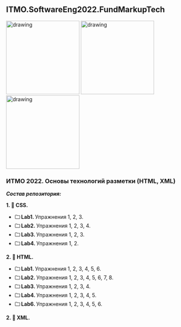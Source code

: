 ## ITMO.SoftwareEng2022.FundMarkupTech ##

<img src="https://ic.wampi.ru/2022/09/26/HTML.jpg" alt="drawing" width="200"/> <img src="https://ic.wampi.ru/2022/09/26/CSS.png" alt="drawing" width="200"/> <img src="https://ic.wampi.ru/2022/09/26/XML.png" alt="drawing" width="200"/>

### ИТМО 2022. Основы технологий разметки (HTML, XML) ###

***Состав репозитория:***

<strong>1. &#128194; CSS. </strong> 

+ <strong>&#128448; Lab1. </strong> Упражнения 1, 2, 3.
+ <strong>&#128448; Lab2. </strong> Упражнения 1, 2, 3, 4.
+ <strong>&#128448; Lab3. </strong> Упражнения 1, 2, 3.
+ <strong>&#128448; Lab4. </strong> Упражнения 1, 2.

<strong>2. &#128194; HTML. </strong> 

+ <strong>&#128448; Lab1. </strong> Упражнения 1, 2, 3, 4, 5, 6.
+ <strong>&#128448; Lab2. </strong> Упражнения 1, 2, 3, 4, 5, 6, 7, 8.
+ <strong>&#128448; Lab3. </strong> Упражнения 1, 2, 3, 4.
+ <strong>&#128448; Lab4. </strong> Упражнения 1, 2, 3, 4, 5.
+ <strong>&#128448; Lab6. </strong> Упражнения 1, 2, 3, 4, 5, 6.

<strong>2. &#128194; ХML. </strong> 
